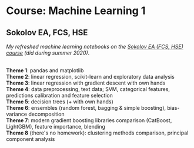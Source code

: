 # Course: Machine Learning 1  
## Sokolov EA, FCS, HSE

*My refreshed machine learning notebooks on the [Sokolov EA (FCS, HSE) course](http://wiki.cs.hse.ru/%D0%9C%D0%B0%D1%88%D0%B8%D0%BD%D0%BD%D0%BE%D0%B5_%D0%BE%D0%B1%D1%83%D1%87%D0%B5%D0%BD%D0%B8%D0%B5_1/2019_2020) (did during summer 2020)*.

<br>**Theme 1**: pandas and matplotlib
<br>**Theme 2**: linear regression, scikit-learn and exploratory data analysis
<br>**Theme 3**: linear regression with gradient descent with own hands
<br>**Theme 4**: data preprocessing, text data; SVM, categorical features, predictions calibration and feature selection
<br>**Theme 5**: decision trees (+ with own hands)
<br>**Theme 6**: ensembles (random forest, bagging & simple boosting), bias-variance decomposition
<br>**Theme 7**: modern gradient boosting libraries comparison (CatBoost, LightGBM), feature importance, blending
<br>**Theme 8** (there's no homework): clustering methods comparison, principal component analysis
